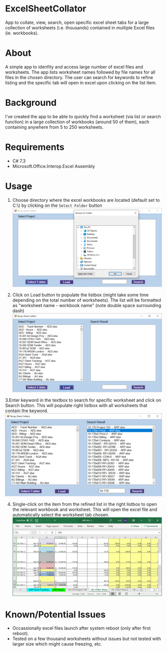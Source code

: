 # ExcelSheetCollator
App to collate, view, search, open specific excel sheet tabs for a large collection of worksheets (i.e. thousands) contained in multiple Excel files (ie. workbooks).

# About
A simple app to idenfity and access large number of excel files and worksheets. The app lists worksheet names followed by file names for all files in the chosen directory. The user can search for keywords to refine listing and the specific tab will open in excel upon clicking on the list item.

# Background
I've created the app to be able to quickly find a worksheet (via list or search function) in a large collection of workbooks (around 50 of them), each containing anywhere from 5 to 250 worksheets. 

# Requirements
  - C# 7.3
  - Microsoft.Office.Interop.Excel Assembly

# Usage
  1. Choose directory where the excel workbooks are located (default set to C:\\) by clicking on the `Select Folder` button
  ![](/images/Excel_1.jpg)
  
  2. Click on Load button to populate the listbox (might take some time depending on the total number of worksheets). The list will be formatted as "worksheet name  -  workbook name" (note double space surrounding dash)
  ![](/images/Excel_2.jpg)
  
  3.Enter keyword in the textbox to search for specific worksheet and click on Search button. This will populate right listbox with all worksheets that contain the keyword.
  ![](/images/Excel_3.jpg)
  
  4. Single-click on the item from the refined list in the right listbox to open the relevant workbook and worksheet. This will open the excel file and automatically select the worksheet tab chosen.
  ![](/images/Excel_4.jpg)

# Known/Potential Issues
  - Occassionally excel files launch after system reboot (only after first reboot).
  - Tested on a few thousand worksheets without issues but not tested with larger size which might cause freezing, etc.
